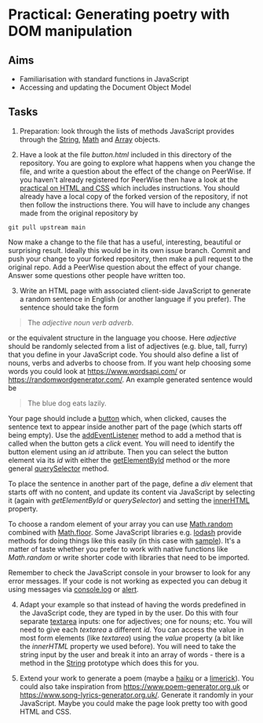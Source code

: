 # Practical: Generating poetry with DOM manipulation

## Aims

* Familiarisation with standard functions in JavaScript
* Accessing and updating the Document Object Model


## Tasks

1. Preparation: look through the lists of methods JavaScript provides through the [String](https://developer.mozilla.org/en-US/docs/Web/JavaScript/Reference/Global_Objects/String), [Math](https://developer.mozilla.org/en-US/docs/Web/JavaScript/Reference/Global_Objects/Math) and [Array](https://developer.mozilla.org/en-US/docs/Web/JavaScript/Reference/Global_Objects/Array) objects.

2. Have a look at the file _button.html_ included in this directory of the repository. You are going to explore what happens when you change the file, and write a question about the effect of the change on PeerWise. If you haven't already registered for PeerWise then have a look at the [practical on HTML and CSS](../html_css/README.md) which includes instructions. You should already have a local copy of the forked version of the repository, if not then follow the instructions there. You will have to include any changes made from the original repository by 
```
git pull upstream main
```
Now make a change to the file that has a useful, interesting, beautiful or surprising result. Ideally this would be in its own issue branch. Commit and push your change to your forked repository, then make a pull request to the original repo. Add a PeerWise question about the effect of your change. Answer some questions other people have written too.

3. Write an HTML page with associated client-side JavaScript to generate a random sentence in English (or another language if you prefer). The sentence should take the form

  > The _adjective_ _noun_ _verb_ _adverb_.

  or the equivalent structure in the language you choose. Here _adjective_ should be randomly selected from a list of adjectives (e.g. blue, tall, furry) that you define in your JavaScript code. You should also define a list of nouns, verbs and adverbs to choose from. If you want help choosing some words you could look at <https://www.wordsapi.com/> or <https://randomwordgenerator.com/>. An example generated sentence would be

  > The blue dog eats lazily.

  Your page should include a [button](https://developer.mozilla.org/en-US/docs/Web/HTML/Element/button) which, when clicked, causes the sentence text to appear inside another part of the page (which starts off being empty). Use the [addEventListener](https://developer.mozilla.org/en-US/docs/Web/API/EventTarget/addEventListener) method to add a method that is called when the button gets a _click_ event. You will need to identify the button element using an _id_ attribute. Then you can select the button element via its _id_ with either the [getElementById](https://developer.mozilla.org/en-US/docs/Web/API/Document/getElementById) method or the more general [querySelector](https://developer.mozilla.org/en-US/docs/Web/API/Document/querySelector) method.

  To place the sentence in another part of the page, define a _div_ element that starts off with no content, and update its content via JavaScript by selecting it (again with _getElementById_ or _querySelector_) and setting the [innerHTML](https://developer.mozilla.org/en-US/docs/Web/API/Element/innerHTML) property.

  To choose a random element of your array you can use [Math.random](https://developer.mozilla.org/en-US/docs/Web/JavaScript/Reference/Global_Objects/Math/random) combined with [Math.floor](https://developer.mozilla.org/en-US/docs/Web/JavaScript/Reference/Global_Objects/Math/floor). Some JavaScript libraries e.g. [lodash](https://lodash.com/) provide methods for doing things like this easily (in this case with [sample](https://lodash.com/docs/4.17.11#sample)). It's a matter of taste whether you prefer to work with native functions like _Math.random_ or write shorter code with libraries that need to be imported.

  Remember to check the JavaScript console in your browser to look for any error messages. If your code is not working as expected you can debug it using messages via [console.log](https://developer.mozilla.org/en-US/docs/Web/API/Console/log) or [alert](https://developer.mozilla.org/en-US/docs/Web/API/Window/alert).

4. Adapt your example so that instead of having the words predefined in the JavaScript code, they are typed in by the user. Do this with four separate [textarea](https://developer.mozilla.org/en-US/docs/Web/HTML/Element/textarea) inputs: one for adjectives; one for nouns; etc. You will need to give each _textarea_ a different _id_. You can access the value in most form elements (like _textarea_) using the _value_ property (a bit like the _innerHTML_ property we used before). You will need to take the string input by the user and break it into an array of words - there is a method in the [String](https://developer.mozilla.org/en-US/docs/Web/JavaScript/Reference/Global_Objects/String) prototype which does this for you.

5. Extend your work to generate a poem (maybe a [haiku](https://www.poetryfoundation.org/learn/glossary-terms/haiku-or-hokku) or a [limerick](https://www.poetryfoundation.org/learn/glossary-terms/limerick)). You could also take inspiration from <https://www.poem-generator.org.uk> or <https://www.song-lyrics-generator.org.uk/>. Generate it randomly in your JavaScript. Maybe you could make the page look pretty too with good HTML and CSS.


